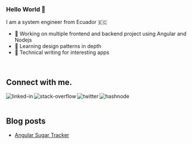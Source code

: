 ### Hello World 👋
I am a system engineer from Ecuador 🇪🇨
- 🔭 Working on multiple frontend and backend project using Angular and Nodejs
- 🌱 Learning design patterns in depth
- 📓 Technical writing for interesting apps
<br>

## Connect with me.
[<img align="left" alt="linked-in" src="https://img.shields.io/badge/linkedin-%230077B5.svg?&style=for-the-badge&logo=linkedin&logoColor=white" />](https://www.linkedin.com/in/erick-cordova)
[<img align="left" alt="stack-overflow" src="https://img.shields.io/badge/stack%20overflow-FE7A16?logo=stack-overflow&logoColor=white&style=for-the-badge" />](https://stackoverflow.com/users/7420509/elcordova)
[<img align="left" alt="twitter" src="https://img.shields.io/badge/twitter-%231DA1F2.svg?&style=for-the-badge&logo=twitter&logoColor=white" />](https://twitter.com/erickLeninC)

[<img align="left" alt="hashnode" src="https://img.shields.io/badge/hashnode-%230077B5.svg?&style=for-the-badge&logo=hashnode&logoColor=white" />](https://elcordova.dev)
<br>
<br>

## Blog posts
<!-- HASHNODE:START -->
- [Angular Sugar Tracker](https://elcordova.dev/angular-sugar-tracker)
<!-- HASHNODE:END -->
